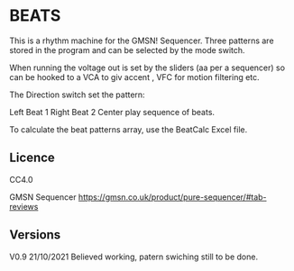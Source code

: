 # BEATS

This is a rhythm machine for the GMSN! Sequencer. Three patterns are stored in the program and can be selected by the mode switch.

When running the voltage out is set by the sliders (aa per a sequencer) so can be hooked to a VCA to giv accent , VFC for motion filtering etc. 


The Direction switch set the pattern:

Left Beat 1
Right Beat 2
Center play sequence of beats.

To calculate the beat patterns array, use the BeatCalc Excel file.

## Licence
CC4.0

GMSN Sequencer https://gmsn.co.uk/product/pure-sequencer/#tab-reviews

## Versions
V0.9 21/10/2021 Believed working, patern swiching still to be done. 

